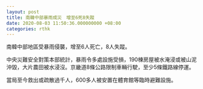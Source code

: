 ```yaml
---
layout: post
title: 南韓中部暴雨成災　增至6死8失蹤
date: 2020-08-03 11:50:36.000000000 +08:00
categories: rthk
---
```


南韓中部地區受暴雨侵襲，增至6人死亡，8人失蹤。

中央災難安全對策本部統計，暴雨令多處設施受損，190棟房屋被水淹浸或被山泥沖毀，大片農田被水浸沒。京畿道8條公路限制車輛行駛，至少5條鐵路線停運。

當局至今救出或疏散過千人，600多人被安置在體育館等臨時避難設施。
